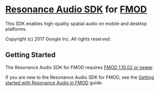 # [Resonance Audio SDK](//developers.google.com/resonance-audio) for [FMOD](//www.fmod.com/)

This SDK enables high-quality spatial audio on mobile and desktop platforms.

Copyright (c) 2017 Google Inc. All rights reserved.

## Getting Started

The Resonance Audio SDK for FMOD requires
[FMOD 1.10.02 or newer](//www.fmod.com/download).

If you are new to the Resonance Audio SDK for FMOD, see the [Getting started with Resonance Audio in FMOD](//developers.google.com/resonance-audio/develop/fmod/getting-started) guide.
